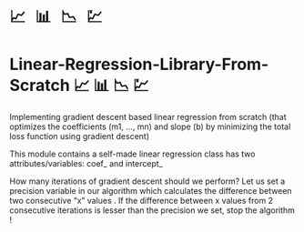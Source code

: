 # <pre>             📈 📊 📉 💹 </pre>
# Linear-Regression-Library-From-Scratch 📈 📊 📉 💹 

Implementing gradient descent based linear regression from scratch (that optimizes the coefficients (m1, ..., mn) and slope (b) by minimizing the total loss function using gradient descent)

This module contains a self-made linear regression class has two attributes/variables: coef_ and intercept_

How many iterations of gradient descent should we perform?
Let us set a precision variable in our algorithm which calculates the difference between two consecutive “x” values .
If the difference between x values from 2 consecutive iterations is lesser than the precision we set, stop the algorithm !
